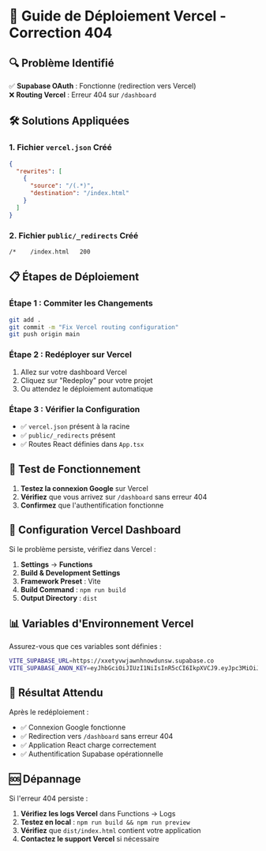 # 🚀 Guide de Déploiement Vercel - Correction 404

## 🔍 **Problème Identifié**

✅ **Supabase OAuth** : Fonctionne (redirection vers Vercel)  
❌ **Routing Vercel** : Erreur 404 sur `/dashboard`

## 🛠️ **Solutions Appliquées**

### **1. Fichier `vercel.json` Créé**
```json
{
  "rewrites": [
    {
      "source": "/(.*)",
      "destination": "/index.html"
    }
  ]
}
```

### **2. Fichier `public/_redirects` Créé**
```
/*    /index.html   200
```

## 📋 **Étapes de Déploiement**

### **Étape 1 : Commiter les Changements**
```bash
git add .
git commit -m "Fix Vercel routing configuration"
git push origin main
```

### **Étape 2 : Redéployer sur Vercel**
1. Allez sur votre dashboard Vercel
2. Cliquez sur "Redeploy" pour votre projet
3. Ou attendez le déploiement automatique

### **Étape 3 : Vérifier la Configuration**
- ✅ `vercel.json` présent à la racine
- ✅ `public/_redirects` présent
- ✅ Routes React définies dans `App.tsx`

## 🧪 **Test de Fonctionnement**

1. **Testez la connexion Google** sur Vercel
2. **Vérifiez** que vous arrivez sur `/dashboard` sans erreur 404
3. **Confirmez** que l'authentification fonctionne

## 🔧 **Configuration Vercel Dashboard**

Si le problème persiste, vérifiez dans Vercel :

1. **Settings** → **Functions**
2. **Build & Development Settings**
3. **Framework Preset** : Vite
4. **Build Command** : `npm run build`
5. **Output Directory** : `dist`

## 📊 **Variables d'Environnement Vercel**

Assurez-vous que ces variables sont définies :

```bash
VITE_SUPABASE_URL=https://xxetyvwjawnhnowdunsw.supabase.co
VITE_SUPABASE_ANON_KEY=eyJhbGciOiJIUzI1NiIsInR5cCI6IkpXVCJ9.eyJpc3MiOiJzdXBhYmFzZSIsInJlZiI6Inh4ZXR5dndqYXduaG5vd2R1bnN3Iiwicm9sZSI6ImFub24iLCJpYXQiOjE3NTg5NzM5MDcsImV4cCI6MjA3NDU0OTkwN30.M7CkHVh812jNENMlZVoDkCt1vZlgar-3cmwF4xAmtOs
```

## 🎯 **Résultat Attendu**

Après le redéploiement :
- ✅ Connexion Google fonctionne
- ✅ Redirection vers `/dashboard` sans erreur 404
- ✅ Application React charge correctement
- ✅ Authentification Supabase opérationnelle

## 🆘 **Dépannage**

Si l'erreur 404 persiste :

1. **Vérifiez les logs Vercel** dans Functions → Logs
2. **Testez en local** : `npm run build && npm run preview`
3. **Vérifiez** que `dist/index.html` contient votre application
4. **Contactez le support Vercel** si nécessaire
